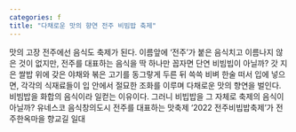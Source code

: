 ```yaml
---
categories: f
title: "다채로운 맛의 향연 전주 비빔밥 축제"
---
```

맛의 고장 전주에선 음식도 축제가 된다. 이름앞에 ‘전주’가 붙은 음식치고 이름나지 않은 것이 없지만, 전주를 대표하는 음식을 딱 하나만 꼽자면 단연 비빔빕이 아닐까? 갓 지은 쌀밥 위에 갖은 야채와 볶은 고기를 동그랗게 두른 뒤 쓱쓱 비벼 한술 떠서 입에 넣으면, 각각의 식재료들이 입 안에서 절묘한 조화를 이루며 다채로운 맛의 향연을 벌인다. 비빔밥을 화합의 음식이라 일컫는 이유이다. 그러니 비빕밥을 그 자체로 축제의 음식이 아닐까? 유네스코 음식창의도시 전주를 대표하는 맛축제 ‘2022 전주비빕밥축제’가 전주한옥마을 향교길 일대